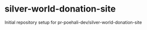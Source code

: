 # silver-world-donation-site

Initial repository setup for pr-poehali-dev/silver-world-donation-site
